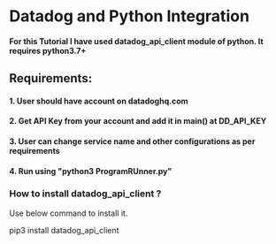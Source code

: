 # Datadog and Python Integration
#### For this Tutorial I have used datadog_api_client module of python. It requires python3.7+
## Requirements:
#### 1. User should have account on datadoghq.com 
#### 2. Get API Key from your account and add it in main() at DD_API_KEY
#### 3. User can change service name and other configurations as per requirements
#### 4. Run using "python3 ProgramRUnner.py"

### How to install datadog_api_client ?
Use below command to install it.

pip3 install datadog_api_client